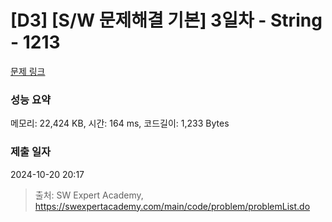 # [D3] [S/W 문제해결 기본] 3일차 - String - 1213 

[문제 링크](https://swexpertacademy.com/main/code/problem/problemDetail.do?contestProbId=AV14P0c6AAUCFAYi) 

### 성능 요약

메모리: 22,424 KB, 시간: 164 ms, 코드길이: 1,233 Bytes

### 제출 일자

2024-10-20 20:17



> 출처: SW Expert Academy, https://swexpertacademy.com/main/code/problem/problemList.do